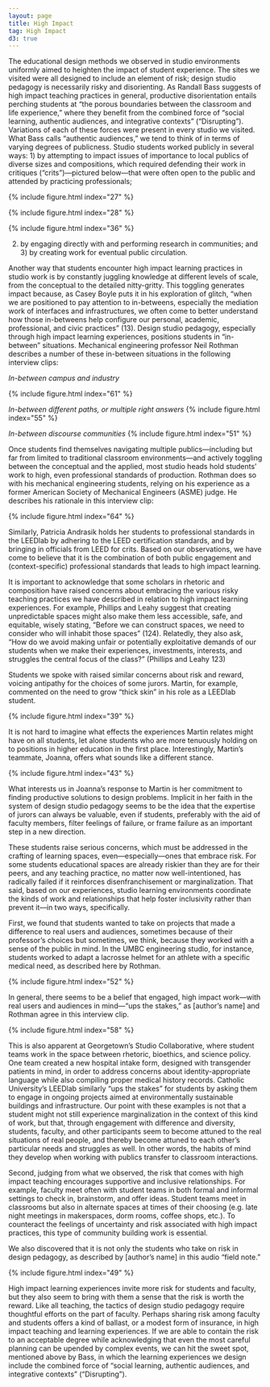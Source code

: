 ```yaml
---
layout: page
title: High Impact
tag: High Impact
d3: true
---
```



The educational design methods we observed in studio environments uniformly aimed to heighten the impact of student experience. The sites we visited were all designed to include an element of risk; design studio pedagogy is necessarily risky and disorienting. As Randall Bass suggests of high impact teaching practices in general, productive disorientation entails perching students at “the porous boundaries between the classroom and life experience,” where they benefit from the combined force of “social learning, authentic audiences, and integrative contexts” (“Disrupting”). Variations of each of these forces were present in every studio we visited. What Bass calls “authentic audiences,” we tend to think of in terms of varying degrees of publicness. Studio students worked publicly in several ways: 1) by attempting to impact issues of importance to local publics of diverse sizes and compositions, which required defending their work in critiques (“crits”)—pictured below—that were often open to the public and attended by practicing professionals; 

{% include figure.html index="27" %}

{% include figure.html index="28" %}

{% include figure.html index="36" %}

2) by engaging directly with and performing research in communities; and 3) by creating work for eventual public circulation. 

Another way that students encounter high impact learning practices in studio work is by constantly juggling knowledge at different levels of scale, from the conceptual to the detailed nitty-gritty. This toggling generates impact because, as Casey Boyle puts it in his exploration of glitch, “when we are positioned to pay attention to in-betweens, especially the mediation work of interfaces and infrastructures, we often come to better understand how those in-betweens help configure our personal, academic, professional, and civic practices” (13). Design studio pedagogy, especially through high impact learning experiences, positions students in “in-between” situations. Mechanical engineering professor Neil Rothman describes a number of these in-between situations in the following interview clips:

*In-between campus and industry*

{% include figure.html index="61" %}

*In-between different paths, or multiple right answers*
{% include figure.html index="55" %}
	
*In-between discourse communities*
{% include figure.html index="51" %}

Once students find themselves navigating multiple publics—including but far from limited to traditional classroom environments—and actively toggling between the conceptual and the applied, most studio heads hold students’ work to high, even professional standards of production. Rothman does so with his mechanical engineering students, relying on his experience as a former American Society of Mechanical Engineers (ASME) judge. He describes his rationale in this interview clip:

{% include figure.html index="64" %}

Similarly, Patricia Andrasik holds her students to professional standards in the LEEDlab by adhering to the LEED certification standards, and by bringing in officials from LEED for crits. Based on our observations, we have come to believe that it is the combination of both public engagement and (context-specific) professional standards that leads to high impact learning. 

It is important to acknowledge that some scholars in rhetoric and composition have raised concerns about embracing the various risky teaching practices we have described in relation to high impact learning experiences. For example, Phillips and Leahy suggest that creating unpredictable spaces might also make them less accessible, safe, and equitable, wisely stating, “Before we can construct spaces, we need to consider who will inhabit those spaces” (124). Relatedly, they also ask, “How do we avoid making unfair or potentially exploitative demands of our students when we make their experiences, investments, interests, and struggles the central focus of the class?” (Phillips and Leahy 123)

Students we spoke with raised similar concerns about risk and reward, voicing antipathy for the choices of some jurors. Martin, for example, commented on the need to grow “thick skin” in his role as a LEEDlab student. 

{% include figure.html index="39" %}

It is not hard to imagine what effects the experiences Martin relates might have on all students, let alone students who are more tenuously holding on to positions in higher education in the first place. Interestingly, Martin’s teammate, Joanna, offers what sounds like a different stance.

{% include figure.html index="43" %}

What interests us in Joanna’s response to Martin is her commitment to finding productive solutions to design problems. Implicit in her faith in the system of design studio pedagogy seems to be the idea that the expertise of jurors can always be valuable, even if students, preferably with the aid of faculty members, filter feelings of failure, or frame failure as an important step in a new direction.

These students raise serious concerns, which must be addressed in the crafting of learning spaces, even—especially—ones that embrace risk. For some students educational spaces are already riskier than they are for their peers, and any teaching practice, no matter now well-intentioned, has radically failed if it reinforces disenfranchisement or marginalization. That said, based on our experiences, studio learning environments coordinate the kinds of work and relationships that help foster inclusivity rather than prevent it—in two ways, specifically. 

First, we found that students wanted to take on projects that made a difference to real users and audiences, sometimes because of their professor’s choices but sometimes, we think, because they worked with a sense of the public in mind. In the UMBC engineering studio, for instance, students worked to adapt a lacrosse helmet for an athlete with a specific medical need, as described here by Rothman.

{% include figure.html index="52" %}

In general, there seems to be a belief that engaged, high impact work—with real users and audiences in mind—“ups the stakes,” as [author’s name] and Rothman agree in this interview clip.

{% include figure.html index="58" %}

This is also apparent at Georgetown’s Studio Collaborative, where student teams work in the space between rhetoric, bioethics, and science policy. One team created a new hospital intake form, designed with transgender patients in mind, in order to address concerns about identity-appropriate language while also compiling proper medical history records. Catholic University’s LEEDlab similarly “ups the stakes” for students by asking them to engage in ongoing projects aimed at environmentally sustainable buildings and infrastructure. Our point with these examples is not that a student might not still experience marginalization in the context of this kind of work, but that, through engagement with difference and diversity, students, faculty, and other participants seem to become attuned to the real situations of real people, and thereby become attuned to each other’s particular needs and struggles as well. In other words, the habits of mind they develop when working with publics transfer to classroom interactions.

Second, judging from what we observed, the risk that comes with high impact teaching encourages supportive and inclusive relationships. For example, faculty meet often with student teams in both formal and informal settings to check in, brainstorm, and offer ideas. Student teams meet in classrooms but also in alternate spaces at times of their choosing (e.g. late night meetings in makerspaces, dorm rooms, coffee shops, etc.). To counteract the feelings of uncertainty and risk associated with high impact practices, this type of community building work is essential. 

We also discovered that it is not only the students who take on risk in design pedagogy, as described by [author’s name] in this audio “field note.”

{% include figure.html index="49" %}
	
High impact learning experiences invite more risk for students and faculty, but they also seem to bring with them a sense that the risk is worth the reward. Like all teaching, the tactics of design studio pedagogy require thoughtful efforts on the part of faculty. Perhaps sharing risk among faculty and students offers a kind of ballast, or a modest form of insurance, in high impact teaching and learning experiences. If we are able to contain the risk to an acceptable degree while acknowledging that even the most careful planning can be upended by complex events, we can hit the sweet spot, mentioned above by Bass, in which the learning experiences we design include the combined force of “social learning, authentic audiences, and integrative contexts” (“Disrupting”).


<script type="text/javascript">

var w = 1280,
    h = 200;

var nodes = d3.range(2000).map(function() { return {radius:
Math.random() * 12 + 4}; });

var force = d3.layout.force()
    .gravity(0.05)
    .charge(function(d, i) { return i ? 0 : -1000; })
    .nodes(nodes)
    .size([w, h]);

var root = nodes[0];
root.radius = 0;
root.fixed = true;

force.start();

var svg = d3.select("#graphic").append("svg:svg")
    .attr("width", w)
    .attr("height", h);

svg.selectAll("circle")
    .data(nodes.slice(1))
  .enter().append("svg:circle")
    .attr("r", function(d) { return d.radius - 2; })
    .style("fill", d3.rgb(250, 250, 250))
    .style('fill-opacity', 0.5)
    .style("stroke", d3.rgb(190,230,230));

force.on("tick", function(e) {
  var q = d3.geom.quadtree(nodes),
      i = 0,
      n = nodes.length;

  while (++i < n) {
    q.visit(collide(nodes[i]));
  }

  svg.selectAll("circle")
      .attr("cx", function(d) { return d.x; })
      .attr("cy", function(d) { return d.y; });
});

svg.on("mousemove", function() {
  var p1 = d3.svg.mouse(this);
  root.px = p1[0];
  root.py = p1[1];
  force.resume();
});

function collide(node) {
  var r = node.radius + 16,
      nx1 = node.x - r,
      nx2 = node.x + r,
      ny1 = node.y - r,
      ny2 = node.y + r;
  return function(quad, x1, y1, x2, y2) {
    if (quad.point && (quad.point !== node)) {
      var x = node.x - quad.point.x,
          y = node.y - quad.point.y,
          l = Math.sqrt(x * x + y * y),
          r = node.radius + quad.point.radius;
      if (l < r) {
        l = (l - r) / l * .5;
        node.x -= x *= l;
        node.y -= y *= l;
        quad.point.x += x;
        quad.point.y += y;
      }
    }
    return x1 > nx2
        || x2 < nx1
        || y1 > ny2
        || y2 < ny1;
  };
}

    </script>
